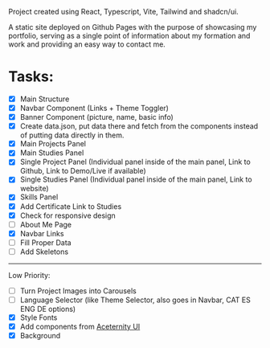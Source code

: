 Project created using React, Typescript, Vite, Tailwind and shadcn/ui.

A static site deployed on Github Pages with the purpose of showcasing my portfolio, serving as a single point of information about my formation and work and providing an easy way to contact me.

# Tasks: 
- [X] Main Structure
- [X] Navbar Component (Links + Theme Toggler)
- [X] Banner Component (picture, name, basic info)
- [X] Create data.json, put data there and fetch from the components instead of putting data directly in them.
- [X] Main Projects Panel
- [X] Main Studies Panel
- [X] Single Project Panel (Individual panel inside of the main panel, Link to Github, Link to Demo/Live if available)
- [X] Single Studies Panel (Individual panel inside of the main panel, Link to website)
- [X] Skills Panel
- [X] Add Certificate Link to Studies
- [X] Check for responsive design
- [ ] About Me Page
- [X] Navbar Links  
- [ ] Fill Proper Data 
- [ ] Add Skeletons
<hr />  
Low Priority:

- [ ] Turn Project Images into Carousels  
- [ ] Language Selector (like Theme Selector, also goes in Navbar, CAT ES ENG DE options)
- [X] Style Fonts
- [X] Add components from [Aceternity UI](https://ui.aceternity.com)
- [X] Background
